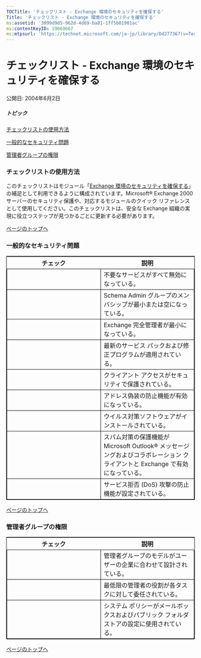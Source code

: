 ```yaml
---
TOCTitle: 'チェックリスト - Exchange 環境のセキュリティを確保する'
Title: 'チェックリスト - Exchange 環境のセキュリティを確保する'
ms:assetid: '3099d9d5-962d-4d69-ba81-1ff5b01901ac'
ms:contentKeyID: 19869667
ms:mtpsurl: 'https://technet.microsoft.com/ja-jp/library/Dd277367(v=TechNet.10)'
---
```


チェックリスト - Exchange 環境のセキュリティを確保する
======================================================

公開日: 2004年6月2日

##### トピック

[](#eeaa)[チェックリストの使用方法](#eeaa)

[](#edaa)[一般的なセキュリティ問題](#edaa)

[](#ebaa)[管理者グループの権限](#ebaa)

### チェックリストの使用方法

このチェックリストはモジュール「[Exchange 環境のセキュリティを確保する](https://technet.microsoft.com/ja-jp/library/0120eaff-39f0-42ed-9920-6b4ce857f05d(v=TechNet.10))」の補足として利用できるように構成されています。Microsoft® Exchange 2000 サーバーのセキュリティ保護や、対応するモジュールのクイック リファレンスとして使用してください。このチェックリストは、安全な Exchange 組織の実現に役立つステップが見つかるごとに更新する必要があります。

[](#mainsection)[ページのトップへ](#mainsection)

### 一般的なセキュリティ問題

 
<table style="border:1px solid black;">
<colgroup>
<col width="50%" />
<col width="50%" />
</colgroup>
<thead>
<tr class="header">
<th>チェック</th>
<th>説明</th>
</tr>
</thead>
<tbody>
<tr class="odd">
<td style="border:1px solid black;">　</td>
<td style="border:1px solid black;">不要なサービスがすべて無効になっている。</td>
</tr>
<tr class="even">
<td style="border:1px solid black;">　</td>
<td style="border:1px solid black;">Schema Admin グループのメンバシップが最小または空になっている。</td>
</tr>
<tr class="odd">
<td style="border:1px solid black;">　</td>
<td style="border:1px solid black;">Exchange 完全管理者が最小になっている。</td>
</tr>
<tr class="even">
<td style="border:1px solid black;">　</td>
<td style="border:1px solid black;">最新のサービス パックおよび修正プログラムが適用されている。</td>
</tr>
<tr class="odd">
<td style="border:1px solid black;">　</td>
<td style="border:1px solid black;">クライアント アクセスがセキュリティで保護されている。</td>
</tr>
<tr class="even">
<td style="border:1px solid black;">　</td>
<td style="border:1px solid black;">アドレス偽装の防止機能が有効になっている。</td>
</tr>
<tr class="odd">
<td style="border:1px solid black;">　</td>
<td style="border:1px solid black;">ウイルス対策ソフトウェアがインストールされている。</td>
</tr>
<tr class="even">
<td style="border:1px solid black;">　</td>
<td style="border:1px solid black;">スパム対策の保護機能が Microsoft Outlook® メッセージングおよびコラボレーション クライアントと Exchange で有効になっている。</td>
</tr>
<tr class="odd">
<td style="border:1px solid black;">　</td>
<td style="border:1px solid black;">サービス拒否 (DoS) 攻撃の防止機能が設定されている。</td>
</tr>
</tbody>
</table>
  
[](#mainsection)[ページのトップへ](#mainsection)
  
### 管理者グループの権限

 
<table style="border:1px solid black;">
<colgroup>
<col width="50%" />
<col width="50%" />
</colgroup>
<thead>
<tr class="header">
<th>チェック</th>
<th>説明</th>
</tr>
</thead>
<tbody>
<tr class="odd">
<td style="border:1px solid black;">　</td>
<td style="border:1px solid black;">管理者グループのモデルがユーザーの企業に合わせて設計されている。</td>
</tr>
<tr class="even">
<td style="border:1px solid black;">　</td>
<td style="border:1px solid black;">最低限の管理者の役割が各タスクに対して委任されている。</td>
</tr>
<tr class="odd">
<td style="border:1px solid black;">　</td>
<td style="border:1px solid black;">システム ポリシーがメールボックスおよびパブリック フォルダ ストアの設定に使用されている。</td>
</tr>
</tbody>
</table>
  
[](#mainsection)[ページのトップへ](#mainsection)
